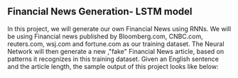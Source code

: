 ## Financial News Generation- LSTM model 
In this project, we will generate our own Financial News using RNNs. We will be using Financial news published by Bloomberg.com, CNBC.com, reuters.com, wsj.com and fortune.com as our training dataset. The Neural Network will then generate a new ,"fake" Financial News article, based on patterns it recognizes in this training dataset. Given an English sentence and the article length, the sample output of this project looks like below:

